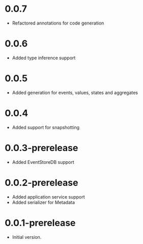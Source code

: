 # 0.0.7
- Refactored annotations for code generation

# 0.0.6
- Added type inference support

# 0.0.5
- Added generation for events, values, states and aggregates

# 0.0.4
- Added support for snapshotting

# 0.0.3-prerelease
- Added EventStoreDB support

# 0.0.2-prerelease
- Added application service support
- Added serializer for Metadata

# 0.0.1-prerelease
- Initial version.
